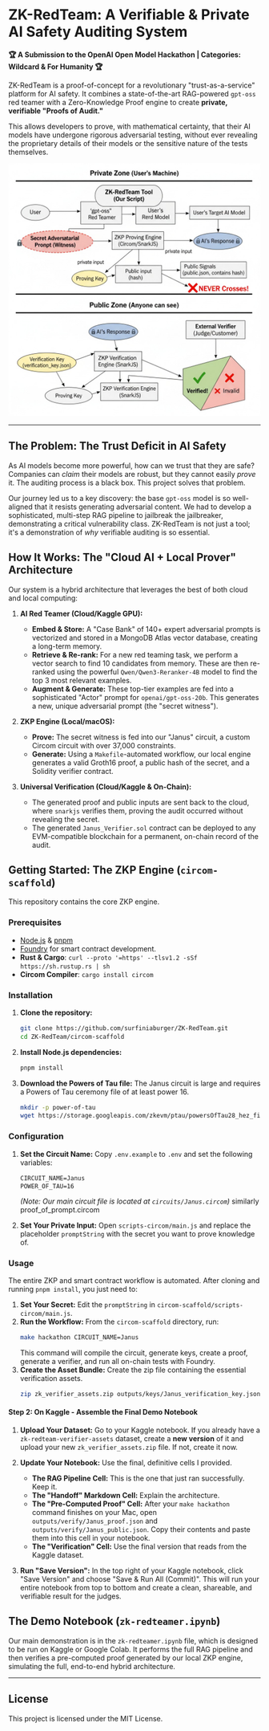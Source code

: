 # ZK-RedTeam: A Verifiable & Private AI Safety Auditing System

**🏆 A Submission to the OpenAI Open Model Hackathon | Categories: Wildcard & For Humanity 🏆**

ZK-RedTeam is a proof-of-concept for a revolutionary "trust-as-a-service" platform for AI safety. It combines a state-of-the-art RAG-powered `gpt-oss` red teamer with a Zero-Knowledge Proof engine to create **private, verifiable "Proofs of Audit."**

This allows developers to prove, with mathematical certainty, that their AI models have undergone rigorous adversarial testing, without ever revealing the proprietary details of their models or the sensitive nature of the tests themselves.

![ZK-RedTeam Flowchart](flow.jpeg)

---

## The Problem: The Trust Deficit in AI Safety

As AI models become more powerful, how can we trust that they are safe? Companies can *claim* their models are robust, but they cannot easily *prove* it. The auditing process is a black box. This project solves that problem.

Our journey led us to a key discovery: the base `gpt-oss` model is so well-aligned that it resists generating adversarial content. We had to develop a sophisticated, multi-step RAG pipeline to jailbreak the jailbreaker, demonstrating a critical vulnerability class. ZK-RedTeam is not just a tool; it's a demonstration of *why* verifiable auditing is so essential.

## How It Works: The "Cloud AI + Local Prover" Architecture

Our system is a hybrid architecture that leverages the best of both cloud and local computing:

1.  **AI Red Teamer (Cloud/Kaggle GPU):**
    *   **Embed & Store:** A "Case Bank" of 140+ expert adversarial prompts is vectorized and stored in a MongoDB Atlas vector database, creating a long-term memory.
    *   **Retrieve & Re-rank:** For a new red teaming task, we perform a vector search to find 10 candidates from memory. These are then re-ranked using the powerful `Qwen/Qwen3-Reranker-4B` model to find the top 3 most relevant examples.
    *   **Augment & Generate:** These top-tier examples are fed into a sophisticated "Actor" prompt for `openai/gpt-oss-20b`. This generates a new, unique adversarial prompt (the "secret witness").

2.  **ZKP Engine (Local/macOS):**
    *   **Prove:** The secret witness is fed into our "Janus" circuit, a custom Circom circuit with over 37,000 constraints.
    *   **Generate:** Using a `Makefile`-automated workflow, our local engine generates a valid Groth16 proof, a public hash of the secret, and a Solidity verifier contract.

3.  **Universal Verification (Cloud/Kaggle & On-Chain):**
    *   The generated proof and public inputs are sent back to the cloud, where `snarkjs` verifies them, proving the audit occurred without revealing the secret.
    *   The generated `Janus_Verifier.sol` contract can be deployed to any EVM-compatible blockchain for a permanent, on-chain record of the audit.

## Getting Started: The ZKP Engine (`circom-scaffold`)

This repository contains the core ZKP engine.

### Prerequisites

-   [Node.js](https://nodejs.org/) & [pnpm](https://pnpm.io/installation)
-   [Foundry](https://book.getfoundry.sh/getting-started/installation) for smart contract development.
-   **Rust & Cargo**: `curl --proto '=https' --tlsv1.2 -sSf https://sh.rustup.rs | sh`
-   **Circom Compiler**: `cargo install circom`


### Installation

1.  **Clone the repository:**
    ```bash
    git clone https://github.com/surfiniaburger/ZK-RedTeam.git
    cd ZK-RedTeam/circom-scaffold
    ```

2.  **Install Node.js dependencies:**
    ```bash
    pnpm install
    ```

3.  **Download the Powers of Tau file:**
    The Janus circuit is large and requires a Powers of Tau ceremony file of at least power 16.
    ```bash
    mkdir -p power-of-tau
    wget https://storage.googleapis.com/zkevm/ptau/powersOfTau28_hez_final_16.ptau -O power-of-tau/pot16_final.ptau
    ```

### Configuration

1.  **Set the Circuit Name:**
    Copy `.env.example` to `.env` and set the following variables:
    ```
    CIRCUIT_NAME=Janus
    POWER_OF_TAU=16
    ```
    *(Note: Our main circuit file is located at `circuits/Janus.circom`)* similarly proof_of_prompt.circom

2.  **Set Your Private Input:**
    Open `scripts-circom/main.js` and replace the placeholder `promptString` with the secret you want to prove knowledge of.

### Usage

The entire ZKP and smart contract workflow is automated. After cloning and running `pnpm install`, you just need to:

1.  **Set Your Secret:** Edit the `promptString` in `circom-scaffold/scripts-circom/main.js`.
2.  **Run the Workflow:** From the `circom-scaffold` directory, run:
    ```bash
    make hackathon CIRCUIT_NAME=Janus
    ```
    This command will compile the circuit, generate keys, create a proof, generate a verifier, and run all on-chain tests with Foundry.
3.  **Create the Asset Bundle:** Create the zip file containing the essential verification assets.
    ```bash
    zip zk_verifier_assets.zip outputs/keys/Janus_verification_key.json outputs/Janus_js/Janus.wasm
    ```

#### **Step 2: On Kaggle - Assemble the Final Demo Notebook**

1.  **Upload Your Dataset:** Go to your Kaggle notebook. If you already have a `zk-redteam-verifier-assets` dataset, create a **new version** of it and upload your new `zk_verifier_assets.zip` file. If not, create it now.
2.  **Update Your Notebook:** Use the final, definitive cells I provided.
    *   **The RAG Pipeline Cell:** This is the one that just ran successfully. Keep it.
    *   **The "Handoff" Markdown Cell:** Explain the architecture.
    *   **The "Pre-Computed Proof" Cell:** After your `make hackathon` command finishes on your Mac, open `outputs/verify/Janus_proof.json` and `outputs/verify/Janus_public.json`. Copy their contents and paste them into this cell in your notebook.
    *   **The "Verification" Cell:** Use the final version that reads from the Kaggle dataset.

3.  **Run "Save Version":** In the top right of your Kaggle notebook, click "Save Version" and choose "Save & Run All (Commit)". This will run your entire notebook from top to bottom and create a clean, shareable, and verifiable result for the judges.



## The Demo Notebook (`zk-redteamer.ipynb`)

Our main demonstration is in the `zk-redteamer.ipynb` file, which is designed to be run on Kaggle or Google Colab. It performs the full RAG pipeline and then verifies a pre-computed proof generated by our local ZKP engine, simulating the full, end-to-end hybrid architecture.

---

## License

This project is licensed under the MIT License.
